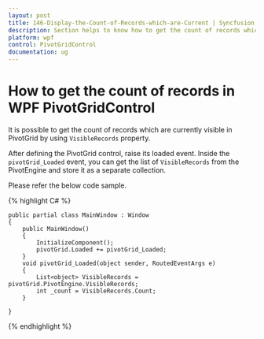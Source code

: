 ```yaml
---
layout: post
title: 146-Display-the-Count-of-Records-which-are-Current | Syncfusion
description: Section helps to know how to get the count of records which are currently visible in pivot grid control.
platform: wpf
control: PivotGridControl
documentation: ug
---
```


# How to get the count of records in WPF PivotGridControl

It is possible to get the count of records which are currently visible in PivotGrid by using `VisibleRecords` property.

After defining the PivotGrid control, raise its loaded event. Inside the `pivotGrid_Loaded` event, you can get the list of `VisibleRecords` from the PivotEngine and store it as a separate collection.

Please refer the below code sample. 

{% highlight C# %}

    public partial class MainWindow : Window
    {
        public MainWindow()
        {
            InitializeComponent();
            pivotGrid.Loaded += pivotGrid_Loaded;
        }
        void pivotGrid_Loaded(object sender, RoutedEventArgs e)
        {
            List<object> VisibleRecords = pivotGrid.PivotEngine.VisibleRecords;
            int _count = VisibleRecords.Count;
        }

    }

{% endhighlight %}
